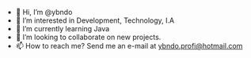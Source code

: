 - 👋 Hi, I’m @ybndo
- 👀 I’m interested in Development, Technology, I.A
- 🌱 I’m currently learning Java
- 💞️ I’m looking to collaborate on new projects.
- 📫 How to reach me? Send me an e-mail at ybndo.profi@hotmail.com

<!---
ybndo/ybndo is a ✨ special ✨ repository because its `README.md` (this file) appears on your GitHub profile.
You can click the Preview link to take a look at your changes.
--->
